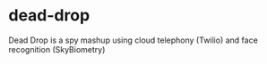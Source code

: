 dead-drop
=========

Dead Drop is a spy mashup using cloud telephony (Twilio) and face recognition (SkyBiometry)
